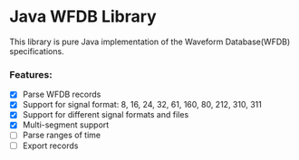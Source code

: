 # Java WFDB Library
This library is pure Java implementation of the Waveform Database(WFDB) specifications.

### Features:
- [x] Parse WFDB records
- [x] Support for signal format: 8, 16, 24, 32, 61, 160, 80, 212, 310, 311 
- [x] Support for different signal formats and files
- [x] Multi-segment support
- [ ] Parse ranges of time
- [ ] Export records
